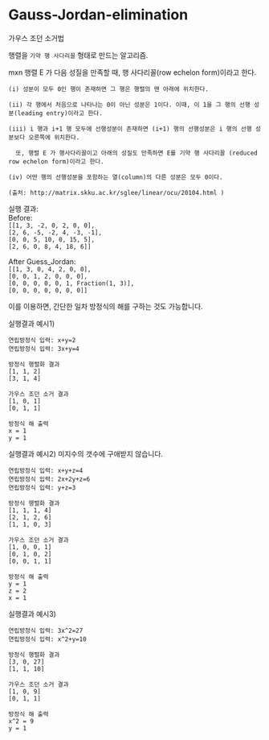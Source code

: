 # Gauss-Jordan-elimination
가우스 조던 소거법

행렬을 `기약 행 사다리꼴` 형태로 만드는 알고리즘.

mxn 행렬 E 가 다음 성질을 만족할 때, 행 사다리꼴(row echelon form)이라고 한다.

    (i) 성분이 모두 0인 행이 존재하면 그 행은 행렬의 맨 아래에 위치한다.
    
    (ii) 각 행에서 처음으로 나타나는 0이 아닌 성분은 1이다. 이때, 이 1을 그 행의 선행 성분(leading entry)이라고 한다.
    
    (iii) i 행과 i+1 행 모두에 선행성분이 존재하면 (i+1) 행의 선행성분은 i 행의 선행 성분보다 오른쪽에 위치한다.
    
      또, 행렬 E 가 행사다리꼴이고 아래의 성질도 만족하면 E를 기약 행 사다리꼴 (reduced row echelon form)이라고 한다.
    
    (iv) 어떤 행의 선행성분을 포함하는 열(column)의 다른 성분은 모두 0이다.
    
    (출처: http://matrix.skku.ac.kr/sglee/linear/ocu/20104.html )
          
실행 결과:  
Before:  
    `[[1, 3, -2, 0, 2, 0, 0],`  
     `[2, 6, -5, -2, 4, -3, -1],`  
     `[0, 0, 5, 10, 0, 15, 5],`  
     `[2, 6, 0, 8, 4, 18, 6]]`  
 
After Guess_Jordan:  
    `[[1, 3, 0, 4, 2, 0, 0],`  
     `[0, 0, 1, 2, 0, 0, 0],`  
     `[0, 0, 0, 0, 0, 1, Fraction(1, 3)],`  
     `[0, 0, 0, 0, 0, 0, 0]]`
     
이를 이용하면, 간단한 일차 방정식의 해를 구하는 것도 가능합니다.

실행결과 예시1)
  
    연립방정식 입력: x+y=2
    연립방정식 입력: 3x+y=4
    
    방정식 행렬화 결과
    [1, 1, 2]
    [3, 1, 4]
    
    가우스 조던 소거 결과
    [1, 0, 1]
    [0, 1, 1]
    
    방정식 해 출력
    x = 1
    y = 1

실행결과 예시2)
미지수의 갯수에 구애받지 않습니다.

    연립방정식 입력: x+y+z=4
    연립방정식 입력: 2x+2y+z=6
    연립방정식 입력: y+z=3
    
    방정식 행렬화 결과
    [1, 1, 1, 4]
    [2, 1, 2, 6]
    [1, 1, 0, 3]
    
    가우스 조던 소거 결과
    [1, 0, 0, 1]
    [0, 1, 0, 2]
    [0, 0, 1, 1]
    
    방정식 해 출력
    y = 1
    z = 2
    x = 1
    
실행결과 예시3)  

    연립방정식 입력: 3x^2=27
    연립방정식 입력: x^2+y=10
      
    방정식 행렬화 결과
    [3, 0, 27]
    [1, 1, 10]
    
    가우스 조던 소거 결과
    [1, 0, 9]
    [0, 1, 1]
    
    방정식 해 출력
    x^2 = 9
    y = 1

